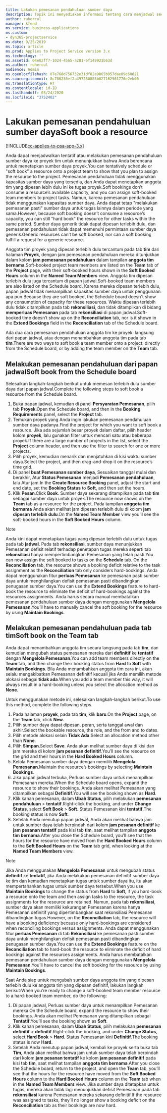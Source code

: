 ```yaml
---
title: Lakukan pemesanan pendahuluan sumber daya
description: Topik ini menyediakan informasi tentang cara menjadwal secara tentatif atau pemesanan pendahuluan anggota tim proyek.
author: ruhercul
manager: kfend
ms.service: business-applications
ms.custom:
- dyn365-projectservice
ms.date: 9/25/2019
ms.topic: article
ms.prod: Applies to Project Service version 3.x
ms.technology: ''
ms.assetid: 04e02ff7-1024-4b65-a281-6f149921b63d
ms.author: ruhercul
audience: Admin
ms.openlocfilehash: 07e768d756732e31df82a9865b957dae09c60821
ms.sourcegitcommit: 8c786230ef2a497280885b827162561776e2eb00
ms.translationtype: HT
ms.contentlocale: id-ID
ms.lasthandoff: 03/24/2020
ms.locfileid: "3752402"
---
```

# <a name="soft-book-a-resource"></a><span data-ttu-id="4ca8c-103">Lakukan pemesanan pendahuluan sumber daya</span><span class="sxs-lookup"><span data-stu-id="4ca8c-103">Soft book a resource</span></span>

[!INCLUDE[cc-applies-to-psa-app-3.x](../includes/cc-applies-to-psa-app-3x.md)]

<span data-ttu-id="4ca8c-104">Anda dapat menjadwalkan tentatif atau melakukan pemesanan pendahuluan sumber daya ke proyek tim untuk menunjukkan bahwa Anda berencana untuk menetapkan sumber daya proyek.</span><span class="sxs-lookup"><span data-stu-id="4ca8c-104">You can tentatively schedule or "soft book" a resource onto a project team to show that you plan to assign the resource to the project.</span></span> <span data-ttu-id="4ca8c-105">Pemesanan pendahuluan tidak menggunakan kapasitas sumber daya yang tersedia, dan Anda dapat menetapkan anggota tim yang dipesan lebih dulu ini ke tugas proyek.</span><span class="sxs-lookup"><span data-stu-id="4ca8c-105">Soft bookings don’t consume a resource’s available capacity, and you can assign soft-booked team members to project tasks.</span></span> <span data-ttu-id="4ca8c-106">Namun, karena pemesanan pendahuluan tidak menggunakan kapasitas sumber daya, Anda dapat tetap "melakukan pemesanan pasti" sumber daya untuk tugas lainnya dalam periode yang sama.</span><span class="sxs-lookup"><span data-stu-id="4ca8c-106">However, because soft booking doesn’t consume a resource’s capacity, you can still "hard book" the resource for other tasks within the same period.</span></span> <span data-ttu-id="4ca8c-107">Sumber daya generik tidak dapat dipesan terlebih dulu, dan pemesanan pendahuluan tidak dapat memenuhi permintaan sumber daya generik.</span><span class="sxs-lookup"><span data-stu-id="4ca8c-107">Generic resources can’t be soft booked, nor can a soft booking fulfill a request for a generic resource.</span></span>

<span data-ttu-id="4ca8c-108">Anggota tim proyek yang dipesan terlebih dulu tercantum pada tab **tim** dari halaman **Proyek**, dengan jam pemesanan pendahuluan mereka ditunjukkan dalam kolom **jam pemesanan pendahuluan** dalam tampilan **anggota tim bernama**.</span><span class="sxs-lookup"><span data-stu-id="4ca8c-108">Soft-booked project team members are listed on the **Team** tab of the **Project** page, with their soft-booked hours shown in the **Soft Booked Hours** column in the **Named Team Members** view.</span></span> <span data-ttu-id="4ca8c-109">Anggota tim dipesan terlebih dulu juga tercantum di papan jadwal.</span><span class="sxs-lookup"><span data-stu-id="4ca8c-109">Soft-booked team members are also listed on the Schedule board.</span></span> <span data-ttu-id="4ca8c-110">Karena mereka dipesan terlebih dulu, papan jadwal tidak menampilkan kapasitas sumber daya untuk penggunaan apa pun.</span><span class="sxs-lookup"><span data-stu-id="4ca8c-110">Because they are soft booked, the Schedule board doesn't show any consumption of capacity for these resources.</span></span> <span data-ttu-id="4ca8c-111">Waktu dipesan terlebih dulu tidak ditampilkan pada tab **rekonsiliasi**, dan tidak ditampilkan di bidang **memperluas Pemesanan** pada tab **rekonsiliasi** di papan jadwal.</span><span class="sxs-lookup"><span data-stu-id="4ca8c-111">Soft-booked time doesn’t show up on the **Reconciliation** tab, nor is it shown in the **Extend Bookings** field in the **Reconciliation** tab of the Schedule board.</span></span> 

<span data-ttu-id="4ca8c-112">Ada dua cara pemesanan pendahuluan anggota tim ke proyek: langsung dari papan jadwal, atau dengan menambahkan anggota tim pada tab **tim**.</span><span class="sxs-lookup"><span data-stu-id="4ca8c-112">There are two ways to soft book a team member onto a project: directly from the Schedule board, or by adding the team member on the **Team** tab.</span></span> 

## <a name="soft-book-from-the-schedule-board"></a><span data-ttu-id="4ca8c-113">Melakukan pemesanan pendahuluan dari papan jadwal</span><span class="sxs-lookup"><span data-stu-id="4ca8c-113">Soft book from the Schedule board</span></span>
<span data-ttu-id="4ca8c-114">Selesaikan langkah-langkah berikut untuk memesan terlebih dulu sumber daya dari papan jadwal.</span><span class="sxs-lookup"><span data-stu-id="4ca8c-114">Complete the following steps to soft book a resource from the Schedule board.</span></span> 

1. <span data-ttu-id="4ca8c-115">Buka papan jadwal, kemudian di panel **Persyaratan Pemesanan**, pilih tab **Proyek**.</span><span class="sxs-lookup"><span data-stu-id="4ca8c-115">Open the Schedule board, and then in the **Booking Requirements** panel, select the **Project** tab.</span></span>
2. <span data-ttu-id="4ca8c-116">Temukan proyek yang Anda ingin lakukan pemesanan pendahuluan sumber daya padanya.</span><span class="sxs-lookup"><span data-stu-id="4ca8c-116">Find the project for which you want to soft book a resource.</span></span> <span data-ttu-id="4ca8c-117">Jika ada sejumlah besar proyek dalam daftar, pilih header kolom **proyek**, lalu gunakan filter untuk mencari satu atau beberapa proyek.</span><span class="sxs-lookup"><span data-stu-id="4ca8c-117">If there are a large number of projects in the list, select the **Project** column header, and then use the filter to search for one or more projects.</span></span>
3. <span data-ttu-id="4ca8c-118">Pilih proyek, kemudian menarik dan menjatuhkan di kisi waktu sumber daya.</span><span class="sxs-lookup"><span data-stu-id="4ca8c-118">Select the project, and then drag-and-drop it on the resource’s time grid.</span></span>
5. <span data-ttu-id="4ca8c-119">Di panel **buat Pemesanan sumber daya**, Sesuaikan tanggal mulai dan berakhir, Atur **Status Pemesanan** menjadi **Pemesanan pendahuluan**, lalu Atur jam.</span><span class="sxs-lookup"><span data-stu-id="4ca8c-119">In the **Create Resource Booking** panel, adjust the start and end date, set the **Booking Status** to **Soft**, and then set the hours.</span></span> 
6. <span data-ttu-id="4ca8c-120">Klik **Pesan**.</span><span class="sxs-lookup"><span data-stu-id="4ca8c-120">Click **Book**.</span></span> <span data-ttu-id="4ca8c-121">Sumber daya sekarang ditampilkan pada tab **tim** sebagai sumber daya untuk proyek.</span><span class="sxs-lookup"><span data-stu-id="4ca8c-121">The resource now shows on the **Team** tab as a resource for the project.</span></span> <span data-ttu-id="4ca8c-122">Pada tampilan **anggota tim bernama** Anda akan melihat jam dipesan terlebih dulu di kolom **jam dipesan terlebih dulu**.</span><span class="sxs-lookup"><span data-stu-id="4ca8c-122">On the **Named Team Member** view you’ll see the soft-booked hours in the **Soft Booked Hours** column.</span></span>

> [!NOTE]
> <span data-ttu-id="4ca8c-123">Anda kini dapat menetapkan tugas yang dipesan terlebih dulu untuk tugas pada tab **jadwal**. Pada tab **rekonsiliasi**, sumber daya menunjukkan Pemesanan defisit relatif terhadap penetapan tugas mereka seperti tab **rekonsiliasi** hanya mempertimbangkan Pemesanan yang telah pasti.</span><span class="sxs-lookup"><span data-stu-id="4ca8c-123">You can now assign the soft booked to tasks on the **Schedule** tab. On the **Reconciliation** tab, the resource shows a booking deficit relative to the task assignment as the **Reconciliation** tab only considers hard-bookings.</span></span> <span data-ttu-id="4ca8c-124">Anda dapat menggunakan fitur **perluas Pemesanan** ke pemesanan pasti sumber daya untuk menghilangkan defisit pemesanan pasti dibandingkan penugasan sumber daya.</span><span class="sxs-lookup"><span data-stu-id="4ca8c-124">You can use the **Extend Bookings** feature to hard-book the resource to eliminate the deficit of hard-bookings against the resources assignments.</span></span> <span data-ttu-id="4ca8c-125">Anda harus secara manual membatalkan pemesanan pendahuluan sumber daya dengan menggunakan **Mengelola Pemesanan**.</span><span class="sxs-lookup"><span data-stu-id="4ca8c-125">You’ll have to manually cancel the soft booking for the resource by using **Maintain Bookings**.</span></span>

## <a name="soft-book-on-the-team-tab"></a><span data-ttu-id="4ca8c-126">Melakukan pemesanan pendahuluan pada tab tim</span><span class="sxs-lookup"><span data-stu-id="4ca8c-126">Soft book on the Team tab</span></span>

<span data-ttu-id="4ca8c-127">Anda dapat menambahkan anggota tim secara langsung pada tab **tim**, dan kemudian mengubah status pemesanan mereka dari **definitif** ke **tentatif** dengan **Mengelola Pemesanan**.</span><span class="sxs-lookup"><span data-stu-id="4ca8c-127">You can add team members directly on the **Team** tab, and then change their booking status from **Hard** to **Soft** with **Maintain Bookings**.</span></span> <span data-ttu-id="4ca8c-128">Bila Anda menambahkan anggota tim cara ini, akan selalu mengakibatkan Pemesanan definitif kecuali jika Anda memilih metode alokasi sebagai **tidak ada**.</span><span class="sxs-lookup"><span data-stu-id="4ca8c-128">When you add a team member this way, it will always result in a hard-booking unless you select the allocation method as **None**.</span></span>

<span data-ttu-id="4ca8c-129">Untuk menggunakan metode ini, selesaikan langkah-langkah berikut.</span><span class="sxs-lookup"><span data-stu-id="4ca8c-129">To use this method, complete the following steps.</span></span>

1. <span data-ttu-id="4ca8c-130">Pada halaman **proyek**, pada tab **tim**, klik **baru**.</span><span class="sxs-lookup"><span data-stu-id="4ca8c-130">On the **Project** page, on the **Team** tab, click **New**.</span></span>
2. <span data-ttu-id="4ca8c-131">Pilih sumber daya dapat dipesan, peran, serta tanggal awal dan akhir.</span><span class="sxs-lookup"><span data-stu-id="4ca8c-131">Select the bookable resource, the role, and the from and to dates.</span></span>
3. <span data-ttu-id="4ca8c-132">Pilih metode alokasi selain **Tidak Ada**.</span><span class="sxs-lookup"><span data-stu-id="4ca8c-132">Select an allocation method other than **None**.</span></span>
4. <span data-ttu-id="4ca8c-133">Pilih **Simpan**.</span><span class="sxs-lookup"><span data-stu-id="4ca8c-133">Select **Save**.</span></span> <span data-ttu-id="4ca8c-134">Anda akan melihat sumber daya di kisi dan jam mereka di kolom **jam pesanan definitif**.</span><span class="sxs-lookup"><span data-stu-id="4ca8c-134">You’ll see the resource on the grid and their hours in the **Hard Booked Hours** column.</span></span>
5. <span data-ttu-id="4ca8c-135">Kelola Pemesanan sumber daya dengan memilih **Mengelola Pemesanan**.</span><span class="sxs-lookup"><span data-stu-id="4ca8c-135">Maintain the resource’s bookings by selecting **Maintain Bookings**.</span></span>
6. <span data-ttu-id="4ca8c-136">Jika papan jadwal terbuka, Perluas sumber daya untuk menampilkan Pemesanan mereka.</span><span class="sxs-lookup"><span data-stu-id="4ca8c-136">When the Schedule board opens, expand the resource to show their bookings.</span></span> <span data-ttu-id="4ca8c-137">Anda akan melihat Pemesanan yang ditampilkan sebagai **Definitif**.</span><span class="sxs-lookup"><span data-stu-id="4ca8c-137">You will see the booking shown as **Hard**.</span></span>
7. <span data-ttu-id="4ca8c-138">Klik kanan pemesanan, dalam **Ubah Status**, pilih melakukan **pemesanan pendahuluan** \> **tentatif**.</span><span class="sxs-lookup"><span data-stu-id="4ca8c-138">Right-click the booking, and under **Change Status**, select **Soft Book** \> **Soft**.</span></span> <span data-ttu-id="4ca8c-139">Status Pemesanan kini **tentatif**.</span><span class="sxs-lookup"><span data-stu-id="4ca8c-139">The booking status is now **Soft**.</span></span>
8. <span data-ttu-id="4ca8c-140">Setelah Anda menutup papan jadwal, Anda akan melihat bahwa jam untuk sumber daya telah berpindah dari kolom **jam pesanan definitif** ke **jam pesanan tentatif** pada kisi tab **tim**, saat melihat tampilan **anggota tim bernama**.</span><span class="sxs-lookup"><span data-stu-id="4ca8c-140">After you close the Schedule board, you’ll see that the hours for the resource have moved from the **Hard Booked Hours** column to the **Soft Booked Hours** on the **Team** tab grid, when looking at the **Named Team Members** view.</span></span>

> [!NOTE]
> <span data-ttu-id="4ca8c-141">Jika Anda menggunakan **Mengelola Pemesanan** untuk mengubah status **definitif** ke **tentatif**, jika Anda melakukan pemesanan definitif sumber daya ke tim dan kemudian menetapkan tugas untuk sumber daya itu, itu akan mempertahankan tugas untuk sumber daya tersebut.</span><span class="sxs-lookup"><span data-stu-id="4ca8c-141">When you use **Maintain Bookings** to change the status from **Hard** to **Soft**, if you hard-book a resource onto the team and then assign tasks to the resource, the task assignments for the resource are retained.</span></span> <span data-ttu-id="4ca8c-142">Namun, pada tab **rekonsiliasi**, sumber daya akan memiliki kekurangan Pemesanan karena hanya Pemesanan definitif yang dipertimbangkan saat rekonsiliasi Pemesanan dibandingkan tugas.</span><span class="sxs-lookup"><span data-stu-id="4ca8c-142">However, on the **Reconciliation** tab, the resource will have a booking deficiency because only hard-bookings are considered when reconciling bookings versus assignments.</span></span> <span data-ttu-id="4ca8c-143">Anda dapat menggunakan fitur **perluas Pemesanan** di tab **Rekonsiliasi** ke pemesanan pasti sumber daya untuk menghilangkan defisit pemesanan pasti dibandingkan penugasan sumber daya.</span><span class="sxs-lookup"><span data-stu-id="4ca8c-143">You can use the **Extend Bookings** feature on the **Reconciliation** tab to hard-book the resource to eliminate the deficit of hard bookings against the resources assignments.</span></span> <span data-ttu-id="4ca8c-144">Anda harus membatalkan pemesanan pendahuluan sumber daya dengan menggunakan **Mengelola Pemesanan**.</span><span class="sxs-lookup"><span data-stu-id="4ca8c-144">You’ll have to cancel the soft booking for the resource by using **Maintain Bookings**.</span></span>

<span data-ttu-id="4ca8c-145">Saat Anda siap untuk mengubah sumber daya anggota tim yang dipesan terlebih dulu ke anggota tim yang dipesan definitif, lakukan langkah berikut:</span><span class="sxs-lookup"><span data-stu-id="4ca8c-145">When you’re ready to change a soft-booked team member resource to a hard-booked team member, do the following:</span></span>

1. <span data-ttu-id="4ca8c-146">Di papan jadwal, Perluas sumber daya untuk menampilkan Pemesanan mereka.</span><span class="sxs-lookup"><span data-stu-id="4ca8c-146">On the Schedule board, expand the resource to show their bookings.</span></span> <span data-ttu-id="4ca8c-147">Anda akan melihat Pemesanan yang ditampilkan sebagai **Tentatif**.</span><span class="sxs-lookup"><span data-stu-id="4ca8c-147">You’ll see the booking shown as **Soft**.</span></span>
2. <span data-ttu-id="4ca8c-148">Klik kanan pemesanan, dalam **Ubah Status**, pilih melakukan **pemesanan definitif** \> **definitif**.</span><span class="sxs-lookup"><span data-stu-id="4ca8c-148">Right-click the booking, and under **Change Status**, select **Hard Book** \> **Hard**.</span></span> <span data-ttu-id="4ca8c-149">Status Pemesanan kini **Definitif**.</span><span class="sxs-lookup"><span data-stu-id="4ca8c-149">The booking status is now **Hard**.</span></span>
3. <span data-ttu-id="4ca8c-150">Setelah Anda menutup papan jadwal, kembali ke proyek serta buka tab **Tim**, Anda akan melihat bahwa jam untuk sumber daya telah berpindah dari kolom **jam pesanan tentatif** ke kolom **jam pesanan definitif** pada kisi tab **tim**, saat melihat tampilan **anggota tim bernama**.</span><span class="sxs-lookup"><span data-stu-id="4ca8c-150">After you close the Schedule board, return to the project, and open the **Team** tab, you’ll see that the hours for the resource have moved from the **Soft Booked Hours** column to the **Hard Booked Hours** column on the **Team** tab when in the **Named Team Members** view.</span></span> <span data-ttu-id="4ca8c-151">Jika sumber daya ditetapkan untuk tugas, mereka akan tidak lagi menunjukkan defisit Pemesanan pada tab **rekonsiliasi** karena Pemesanan mereka sekarang definitif.</span><span class="sxs-lookup"><span data-stu-id="4ca8c-151">If the resource was assigned to tasks, they’ll no longer show a booking deficit on the **Reconciliation** tab as their bookings are now hard.</span></span>

